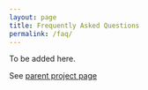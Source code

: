 ```yaml
---
layout: page
title: Frequently Asked Questions
permalink: /faq/
---
```


To be added here.

See [parent project page](https://www.ericzhang.me/projects/spotify-ad-blocker-ezblocker)